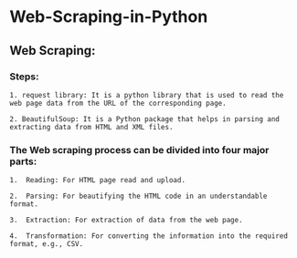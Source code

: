 # Web-Scraping-in-Python

## Web Scraping:

### Steps:

    1. request library: It is a python library that is used to read the web page data from the URL of the corresponding page.

    2. BeautifulSoup: It is a Python package that helps in parsing and extracting data from HTML and XML files.

### The Web scraping process can be divided into four major parts:

    1.	Reading: For HTML page read and upload.

    2.	Parsing: For beautifying the HTML code in an understandable format.

    3.	Extraction: For extraction of data from the web page.

    4.	Transformation: For converting the information into the required format, e.g., CSV.
